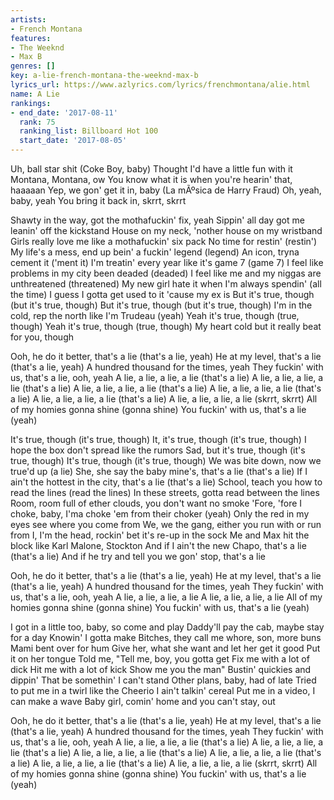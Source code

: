 ```yaml
---
artists:
- French Montana
features:
- The Weeknd
- Max B
genres: []
key: a-lie-french-montana-the-weeknd-max-b
lyrics_url: https://www.azlyrics.com/lyrics/frenchmontana/alie.html
name: A Lie
rankings:
- end_date: '2017-08-11'
  rank: 75
  ranking_list: Billboard Hot 100
  start_date: '2017-08-05'
---
```



Uh, ball star shit
(Coke Boy, baby)
Thought I'd have a little fun with it
Montana, Montana, ow
You know what it is when you're hearin' that, haaaaan
Yep, we gon' get it in, baby
(La mÃºsica de Harry Fraud)
Oh, yeah, baby, yeah
You bring it back in, skrrt, skrrt


Shawty in the way, got the mothafuckin' fix, yeah
Sippin' all day got me leanin' off the kickstand
House on my neck, 'nother house on my wristband
Girls really love me like a mothafuckin' six pack
No time for restin' (restin')
My life's a mess, end up bein' a fuckin' legend (legend)
An icon, tryna cement it ('ment it)
I'm treatin' every year like it's game 7 (game 7)
I feel like problems in my city been deaded (deaded)
I feel like me and my niggas are unthreatened (threatened)
My new girl hate it when I'm always spendin' (all the time)
I guess I gotta get used to it 'cause my ex is
But it's true, though (but it's true, though)
But it's true, though (but it's true, though)
I'm in the cold, rep the north like I'm Trudeau (yeah)
Yeah it's true, though (true, though)
Yeah it's true, though (true, though)
My heart cold but it really beat for you, though


Ooh, he do it better, that's a lie (that's a lie, yeah)
He at my level, that's a lie (that's a lie, yeah)
A hundred thousand for the times, yeah
They fuckin' with us, that's a lie, ooh, yeah
A lie, a lie, a lie, a lie (that's a lie)
A lie, a lie, a lie, a lie (that's a lie)
A lie, a lie, a lie, a lie (that's a lie)
A lie, a lie, a lie, a lie (that's a lie)
A lie, a lie, a lie, a lie (that's a lie)
A lie, a lie, a lie, a lie (skrrt, skrrt)
All of my homies gonna shine (gonna shine)
You fuckin' with us, that's a lie (yeah)

It's true, though (it's true, though)
It, it's true, though (it's true, though)
I hope the box don't spread like the rumors
Sad, but it's true, though (it's true, though)
It's true, though (it's true, though)
We was bite down, now we true'd up (a lie)
She, she say the baby mine's, that's a lie (that's a lie)
If I ain't the hottest in the city, that's a lie (that's a lie)
School, teach you how to read the lines (read the lines)
In these streets, gotta read between the lines
Room, room full of ether clouds, you don't want no smoke
'Fore, 'fore I choke, baby, I'ma choke 'em from their choker (yeah)
Only the red in my eyes see where you come from
We, we the gang, either you run with or run from
I, I'm the head, rockin' bet it's re-up in the sock
Me and Max hit the block like Karl Malone, Stockton
And if I ain't the new Chapo, that's a lie (that's a lie)
And if he try and tell you we gon' stop, that's a lie

Ooh, he do it better, that's a lie (that's a lie, yeah)
He at my level, that's a lie (that's a lie, yeah)
A hundred thousand for the times, yeah
They fuckin' with us, that's a lie, ooh, yeah
A lie, a lie, a lie, a lie
A lie, a lie, a lie, a lie
All of my homies gonna shine (gonna shine)
You fuckin' with us, that's a lie (yeah)


I got in a little too, baby, so come and play
Daddy'll pay the cab, maybe stay for a day
Knowin' I gotta make
Bitches, they call me whore, son, more buns
Mami bent over for hum
Give her, what she want and let her get it good
Put it on her tongue
Told me, "Tell me, boy, you gotta get
Fix me with a lot of dick
Hit me with a lot of kick
Show me you the man"
Bustin' quickies and dippin'
That be somethin' I can't stand
Other plans, baby, had of late
Tried to put me in a twirl like the Cheerio
I ain't talkin' cereal
Put me in a video, I can make a wave
Baby girl, comin' home and you can't stay, out


Ooh, he do it better, that's a lie (that's a lie, yeah)
He at my level, that's a lie (that's a lie, yeah)
A hundred thousand for the times, yeah
They fuckin' with us, that's a lie, ooh, yeah
A lie, a lie, a lie, a lie (that's a lie)
A lie, a lie, a lie, a lie (that's a lie)
A lie, a lie, a lie, a lie (that's a lie)
A lie, a lie, a lie, a lie (that's a lie)
A lie, a lie, a lie, a lie (that's a lie)
A lie, a lie, a lie, a lie (skrrt, skrrt)
All of my homies gonna shine (gonna shine)
You fuckin' with us, that's a lie (yeah)



